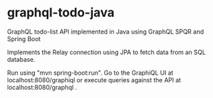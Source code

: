 # graphql-todo-java
GraphQL todo-list API implemented in Java using GraphQL SPQR and Spring Boot

Implements the Relay connection using JPA to fetch data from an SQL database.

Run using "mvn spring-boot:run".
Go to the GraphiQL UI at localhost:8080/graphiql or execute queries against the API at localhost:8080/graphql .
